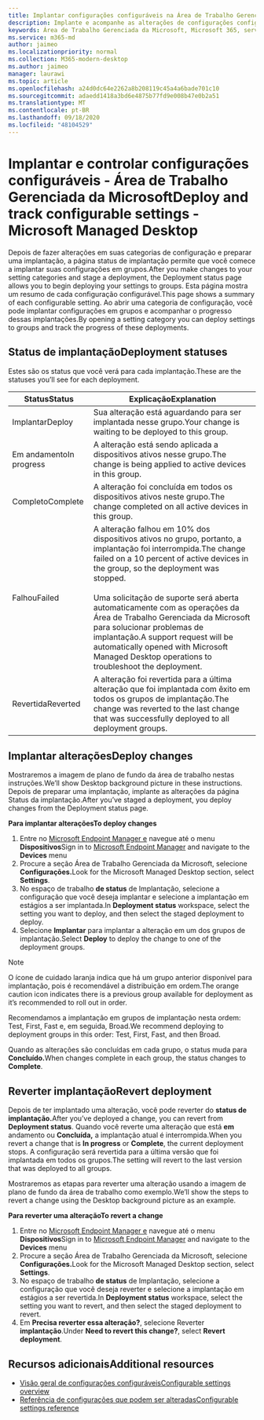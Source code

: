 ```yaml
---
title: Implantar configurações configuráveis na Área de Trabalho Gerenciada da Microsoft
description: Implante e acompanhe as alterações de configurações configuráveis na Área de Trabalho Gerenciada da Microsoft.
keywords: Área de Trabalho Gerenciada da Microsoft, Microsoft 365, serviço, documentação, implantar, implantação em estágios, configurações configuráveis
ms.service: m365-md
author: jaimeo
ms.localizationpriority: normal
ms.collection: M365-modern-desktop
ms.author: jaimeo
manager: laurawi
ms.topic: article
ms.openlocfilehash: a24d0dc64e2262a8b208119c45a4a6bade701c10
ms.sourcegitcommit: adaedd1418a3bd6e4875b77fd9e008b47e0b2a51
ms.translationtype: MT
ms.contentlocale: pt-BR
ms.lasthandoff: 09/18/2020
ms.locfileid: "48104529"
---
```

# <a name="deploy-and-track-configurable-settings---microsoft-managed-desktop"></a><span data-ttu-id="3dec0-104">Implantar e controlar configurações configuráveis - Área de Trabalho Gerenciada da Microsoft</span><span class="sxs-lookup"><span data-stu-id="3dec0-104">Deploy and track configurable settings - Microsoft Managed Desktop</span></span>

<span data-ttu-id="3dec0-105">Depois de fazer alterações em suas categorias de configuração e preparar uma implantação, a página status de implantação permite que você comece a implantar suas configurações em grupos.</span><span class="sxs-lookup"><span data-stu-id="3dec0-105">After you make changes to your setting categories and stage a deployment, the Deployment status page allows you to begin deploying your settings to groups.</span></span> <span data-ttu-id="3dec0-106">Esta página mostra um resumo de cada configuração configurável.</span><span class="sxs-lookup"><span data-stu-id="3dec0-106">This page shows a summary of each configurable setting.</span></span> <span data-ttu-id="3dec0-107">Ao abrir uma categoria de configuração, você pode implantar configurações em grupos e acompanhar o progresso dessas implantações.</span><span class="sxs-lookup"><span data-stu-id="3dec0-107">By opening a setting category you can deploy settings to groups and track the progress of these deployments.</span></span>

## <a name="deployment-statuses"></a><span data-ttu-id="3dec0-108">Status de implantação</span><span class="sxs-lookup"><span data-stu-id="3dec0-108">Deployment statuses</span></span> 

<span data-ttu-id="3dec0-109">Estes são os status que você verá para cada implantação.</span><span class="sxs-lookup"><span data-stu-id="3dec0-109">These are the statuses you’ll see for each deployment.</span></span>

<span data-ttu-id="3dec0-110">Status</span><span class="sxs-lookup"><span data-stu-id="3dec0-110">Status</span></span>  | <span data-ttu-id="3dec0-111">Explicação</span><span class="sxs-lookup"><span data-stu-id="3dec0-111">Explanation</span></span> 
--- | --- 
<span data-ttu-id="3dec0-112">Implantar</span><span class="sxs-lookup"><span data-stu-id="3dec0-112">Deploy</span></span> | <span data-ttu-id="3dec0-113">Sua alteração está aguardando para ser implantada nesse grupo.</span><span class="sxs-lookup"><span data-stu-id="3dec0-113">Your change is waiting to be deployed to this group.</span></span>
<span data-ttu-id="3dec0-114">Em andamento</span><span class="sxs-lookup"><span data-stu-id="3dec0-114">In progress</span></span> | <span data-ttu-id="3dec0-115">A alteração está sendo aplicada a dispositivos ativos nesse grupo.</span><span class="sxs-lookup"><span data-stu-id="3dec0-115">The change is being applied to active devices in this group.</span></span> 
<span data-ttu-id="3dec0-116">Completo</span><span class="sxs-lookup"><span data-stu-id="3dec0-116">Complete</span></span> | <span data-ttu-id="3dec0-117">A alteração foi concluída em todos os dispositivos ativos neste grupo.</span><span class="sxs-lookup"><span data-stu-id="3dec0-117">The change completed on all active devices in this group.</span></span> 
<span data-ttu-id="3dec0-118">Falhou</span><span class="sxs-lookup"><span data-stu-id="3dec0-118">Failed</span></span> | <span data-ttu-id="3dec0-119">A alteração falhou em 10% dos dispositivos ativos no grupo, portanto, a implantação foi interrompida.</span><span class="sxs-lookup"><span data-stu-id="3dec0-119">The change failed on a 10 percent of active devices in the group, so the deployment was stopped.</span></span><br><br> <span data-ttu-id="3dec0-120">Uma solicitação de suporte será aberta automaticamente com as operações da Área de Trabalho Gerenciada da Microsoft para solucionar problemas de implantação.</span><span class="sxs-lookup"><span data-stu-id="3dec0-120">A support request will be automatically opened with Microsoft Managed Desktop operations to troubleshoot the deployment.</span></span> 
<span data-ttu-id="3dec0-121">Revertida</span><span class="sxs-lookup"><span data-stu-id="3dec0-121">Reverted</span></span> | <span data-ttu-id="3dec0-122">A alteração foi revertida para a última alteração que foi implantada com êxito em todos os grupos de implantação.</span><span class="sxs-lookup"><span data-stu-id="3dec0-122">The change was reverted to the last change that was successfully deployed to all deployment groups.</span></span>

## <a name="deploy-changes"></a><span data-ttu-id="3dec0-123">Implantar alterações</span><span class="sxs-lookup"><span data-stu-id="3dec0-123">Deploy changes</span></span>

<span data-ttu-id="3dec0-124">Mostraremos a imagem de plano de fundo da área de trabalho nestas instruções.</span><span class="sxs-lookup"><span data-stu-id="3dec0-124">We’ll show Desktop background picture in these instructions.</span></span> <span data-ttu-id="3dec0-125">Depois de preparar uma implantação, implante as alterações da página Status da implantação.</span><span class="sxs-lookup"><span data-stu-id="3dec0-125">After you’ve staged a deployment, you deploy changes from the Deployment status page.</span></span> 

<span data-ttu-id="3dec0-126">**Para implantar alterações**</span><span class="sxs-lookup"><span data-stu-id="3dec0-126">**To deploy changes**</span></span>

1. <span data-ttu-id="3dec0-127">Entre no [Microsoft Endpoint Manager e](https://endpoint.microsoft.com/) navegue até o menu **Dispositivos**</span><span class="sxs-lookup"><span data-stu-id="3dec0-127">Sign in to [Microsoft Endpoint Manager](https://endpoint.microsoft.com/) and navigate to the **Devices** menu</span></span>
2. <span data-ttu-id="3dec0-128">Procure a seção Área de Trabalho Gerenciada da Microsoft, selecione **Configurações.**</span><span class="sxs-lookup"><span data-stu-id="3dec0-128">Look for the Microsoft Managed Desktop section, select **Settings**.</span></span>
3. <span data-ttu-id="3dec0-129">No espaço de trabalho **de status** de Implantação, selecione a configuração que você deseja implantar e selecione a implantação em estágios a ser implantada.</span><span class="sxs-lookup"><span data-stu-id="3dec0-129">In **Deployment status** workspace, select the setting you want to deploy, and then select the staged deployment to deploy.</span></span>
4. <span data-ttu-id="3dec0-130">Selecione **Implantar** para implantar a alteração em um dos grupos de implantação.</span><span class="sxs-lookup"><span data-stu-id="3dec0-130">Select **Deploy** to deploy the change to one of the deployment groups.</span></span>

> [!NOTE] 
> <span data-ttu-id="3dec0-131">O ícone de cuidado laranja indica que há um grupo anterior disponível para implantação, pois é recomendável a distribuição em ordem.</span><span class="sxs-lookup"><span data-stu-id="3dec0-131">The orange caution icon indicates there is a previous group available for deployment as it’s recommended to roll out in order.</span></span> 

<!-- Needs picture updated to show MEM ![Deployment status workspace. Trusted sites pane on the right. In the Deployment groups section are three columns: deployment groups, devices, and status. In the status column, "deploy" is highlighted.](../../media/1deployedit.png) -->

<span data-ttu-id="3dec0-132">Recomendamos a implantação em grupos de implantação nesta ordem: Test, First, Fast e, em seguida, Broad.</span><span class="sxs-lookup"><span data-stu-id="3dec0-132">We recommend deploying to deployment groups in this order: Test, First, Fast, and then Broad.</span></span> 

<span data-ttu-id="3dec0-133">Quando as alterações são concluídas em cada grupo, o status muda para **Concluído.**</span><span class="sxs-lookup"><span data-stu-id="3dec0-133">When changes complete in each group, the status changes to **Complete**.</span></span>

<!-- Needs picture updated to show MEM ![Deployment status workspace with columns for date updated, version, test, first, fast, and broad. The Proxy row is expanded, showing a dated setting flagged as "complete" in each of the four deployment groups.](../../media/2completeedit.png) -->

## <a name="revert-deployment"></a><span data-ttu-id="3dec0-134">Reverter implantação</span><span class="sxs-lookup"><span data-stu-id="3dec0-134">Revert deployment</span></span>

<span data-ttu-id="3dec0-135">Depois de ter implantado uma alteração, você pode reverter do **status de implantação.**</span><span class="sxs-lookup"><span data-stu-id="3dec0-135">After you’ve deployed a change, you can revert from **Deployment status**.</span></span> <span data-ttu-id="3dec0-136">Quando você reverte uma alteração que está **em** andamento ou **Concluída,** a implantação atual é interrompida.</span><span class="sxs-lookup"><span data-stu-id="3dec0-136">When you revert a change that is **In progress** or **Complete**, the current deployment stops.</span></span> <span data-ttu-id="3dec0-137">A configuração será revertida para a última versão que foi implantada em todos os grupos.</span><span class="sxs-lookup"><span data-stu-id="3dec0-137">The setting will revert to the last version that was deployed to all groups.</span></span> 

<span data-ttu-id="3dec0-138">Mostraremos as etapas para reverter uma alteração usando a imagem de plano de fundo da área de trabalho como exemplo.</span><span class="sxs-lookup"><span data-stu-id="3dec0-138">We’ll show the steps to revert a change using the Desktop background picture as an example.</span></span> 

<span data-ttu-id="3dec0-139">**Para reverter uma alteração**</span><span class="sxs-lookup"><span data-stu-id="3dec0-139">**To revert a change**</span></span>
1. <span data-ttu-id="3dec0-140">Entre no [Microsoft Endpoint Manager e](https://endpoint.microsoft.com/) navegue até o menu **Dispositivos**</span><span class="sxs-lookup"><span data-stu-id="3dec0-140">Sign in to [Microsoft Endpoint Manager](https://endpoint.microsoft.com/) and navigate to the **Devices** menu</span></span>
2. <span data-ttu-id="3dec0-141">Procure a seção Área de Trabalho Gerenciada da Microsoft, selecione **Configurações.**</span><span class="sxs-lookup"><span data-stu-id="3dec0-141">Look for the Microsoft Managed Desktop section, select **Settings**.</span></span>
3. <span data-ttu-id="3dec0-142">No espaço de trabalho **de status** de Implantação, selecione a configuração que você deseja reverter e selecione a implantação em estágios a ser revertida.</span><span class="sxs-lookup"><span data-stu-id="3dec0-142">In **Deployment status** workspace, select the setting you want to revert, and then select the staged deployment to revert.</span></span>
4. <span data-ttu-id="3dec0-143">Em **Precisa reverter essa alteração?**, selecione Reverter **implantação**.</span><span class="sxs-lookup"><span data-stu-id="3dec0-143">Under **Need to revert this change?**, select **Revert deployment**.</span></span>

<!-- Needs picture updated to show MEM ![Deployment status workspace. Browser start pages is selected, opening a pane on the right side with data about the submitted change and its status. At the bottom is the "need to revert this change" area where you can select "Revert deployment."](../../media/3revert.png) -->

## <a name="additional-resources"></a><span data-ttu-id="3dec0-144">Recursos adicionais</span><span class="sxs-lookup"><span data-stu-id="3dec0-144">Additional resources</span></span>
- [<span data-ttu-id="3dec0-145">Visão geral de configurações configuráveis</span><span class="sxs-lookup"><span data-stu-id="3dec0-145">Configurable settings overview</span></span>](config-setting-overview.md)
- [<span data-ttu-id="3dec0-146">Referência de configurações que podem ser alteradas</span><span class="sxs-lookup"><span data-stu-id="3dec0-146">Configurable settings reference</span></span>](config-setting-ref.md) 
